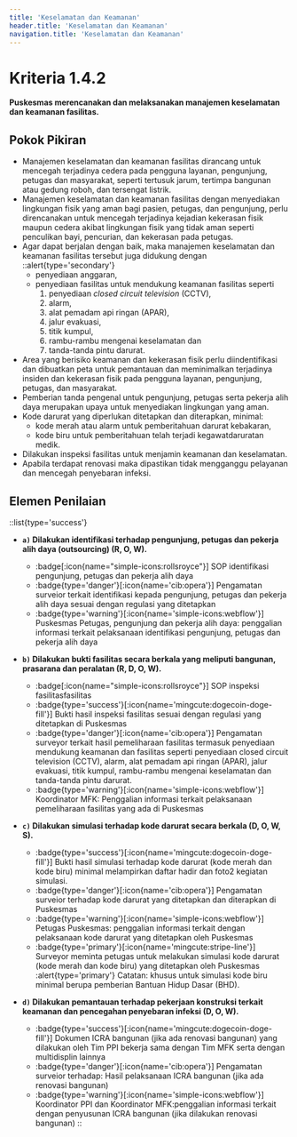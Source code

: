 ```yaml
---
title: 'Keselamatan dan Keamanan'
header.title: 'Keselamatan dan Keamanan'
navigation.title: 'Keselamatan dan Keamanan'
---
```

# Kriteria 1.4.2 
**Puskesmas merencanakan dan melaksanakan manajemen keselamatan dan keamanan fasilitas.** 

## Pokok Pikiran 

- Manajemen keselamatan dan keamanan fasilitas dirancang untuk mencegah terjadinya cedera pada pengguna layanan, pengunjung, petugas dan masyarakat, seperti tertusuk jarum,  tertimpa bangunan atau gedung roboh, dan tersengat listrik. 
- Manajemen keselamatan dan keamanan fasilitas dengan menyediakan lingkungan fisik yang aman bagi pasien, petugas, dan pengunjung, perlu direncanakan untuk mencegah terjadinya kejadian kekerasan fisik maupun cedera akibat lingkungan fisik yang tidak aman seperti penculikan bayi, pencurian, dan kekerasan pada petugas. 
- Agar dapat berjalan dengan baik, maka manajemen keselamatan dan keamanan fasilitas tersebut juga didukung dengan 
  ::alert{type='secondary'}
   - penyediaan anggaran, 
   - penyediaan fasilitas untuk mendukung keamanan fasilitas seperti 
     1. penyediaan *closed circuit television* (CCTV), 
     2. alarm, 
     3. alat pemadam api ringan (APAR), 
     1. jalur evakuasi, 
     1. titik kumpul, 
     1. rambu-rambu mengenai keselamatan dan 
     1. tanda-tanda pintu darurat. 
- Area yang berisiko keamanan dan kekerasan  fisik perlu diindentifikasi dan dibuatkan peta untuk pemantauan dan meminimalkan terjadinya insiden dan kekerasan fisik pada pengguna layanan, pengunjung, petugas, dan masyarakat. 
- Pemberian tanda pengenal untuk pengunjung, petugas serta pekerja alih daya merupakan upaya untuk menyediakan lingkungan yang aman. 
- Kode darurat yang diperlukan ditetapkan dan diterapkan, minimal: 
   - kode merah atau alarm untuk pemberitahuan darurat kebakaran, 
   - kode biru untuk pemberitahuan telah terjadi kegawatdaruratan medik. 
- Dilakukan inspeksi fasilitas untuk menjamin keamanan dan keselamatan. 
- Apabila terdapat renovasi maka dipastikan tidak mengganggu pelayanan dan mencegah penyebaran infeksi. 

## Elemen Penilaian 
::list{type='success'}
- **``a)`` Dilakukan identifikasi terhadap pengunjung, petugas dan pekerja alih daya (outsourcing) (R, O, W).** 
  - :badge[:icon{name="simple-icons:rollsroyce"}] SOP identifikasi pengunjung, petugas dan pekerja alih daya 
  - :badge{type='danger'}[:icon{name='cib:opera'}] Pengamatan surveior terkait identifikasi kepada pengunjung, petugas dan pekerja alih daya sesuai dengan regulasi yang ditetapkan 
  - :badge{type='warning'}[:icon{name='simple-icons:webflow'}] Puskesmas Petugas, pengunjung dan pekerja alih daya: penggalian informasi terkait pelaksanaan identifikasi pengunjung, petugas dan pekerja alih daya
- **``b)`` Dilakukan bukti fasilitas secara berkala yang meliputi bangunan, prasarana dan peralatan (R, D, O, W).** 
  - :badge[:icon{name="simple-icons:rollsroyce"}] SOP inspeksi fasilitasfasilitas 
  - :badge{type='success'}[:icon{name='mingcute:dogecoin-doge-fill'}] Bukti hasil inspeksi fasilitas sesuai dengan regulasi yang ditetapkan di Puskesmas 
  - :badge{type='danger'}[:icon{name='cib:opera'}] Pengamatan surveyor terkait hasil pemeliharaan fasilitas termasuk penyediaan mendukung keamanan dan fasilitas seperti penyediaan closed circuit television (CCTV), alarm, alat pemadam api ringan (APAR), jalur evakuasi, titik kumpul, rambu-rambu mengenai keselamatan dan tanda-tanda pintu darurat. 
  - :badge{type='warning'}[:icon{name='simple-icons:webflow'}] Koordinator MFK: Penggalian informasi terkait pelaksanaan pemeliharaan fasilitas yang ada di Puskesmas 
- **``c)`` Dilakukan simulasi terhadap kode darurat secara berkala (D, O, W, S).** 
  - :badge{type='success'}[:icon{name='mingcute:dogecoin-doge-fill'}] Bukti hasil simulasi terhadap kode darurat (kode merah dan kode biru) minimal melampirkan daftar hadir dan foto2 kegiatan simulasi. 
  - :badge{type='danger'}[:icon{name='cib:opera'}] Pengamatan surveior terhadap kode darurat yang ditetapkan dan diterapkan di Puskesmas 
  - :badge{type='warning'}[:icon{name='simple-icons:webflow'}] Petugas Puskesmas: penggalian informasi terkait dengan pelaksanaan kode darurat yang ditetapkan oleh Puskesmas 
  - :badge{type='primary'}[:icon{name='mingcute:stripe-line'}] Surveyor meminta petugas untuk melakukan simulasi kode darurat (kode merah dan kode biru) yang ditetapkan oleh Puskesmas 
    :alert{type='primary'}
      Catatan: 
      khusus untuk simulasi kode biru minimal berupa pemberian Bantuan Hidup Dasar (BHD). 

- **``d)`` Dilakukan pemantauan terhadap pekerjaan konstruksi terkait keamanan dan pencegahan penyebaran infeksi (D, O, W).** 
  - :badge{type='success'}[:icon{name='mingcute:dogecoin-doge-fill'}] Dokumen ICRA bangunan (jika ada renovasi bangunan) yang dilakukan oleh Tim PPI bekerja sama dengan Tim MFK serta dengan multidisplin lainnya 
  - :badge{type='danger'}[:icon{name='cib:opera'}] Pengamatan surveior terhadap: Hasil pelaksanaan ICRA bangunan (jika ada renovasi bangunan) 
  - :badge{type='warning'}[:icon{name='simple-icons:webflow'}] Koordinator PPI dan Koordinator MFK:penggalian informasi terkait dengan penyusunan ICRA bangunan (jika dilakukan renovasi bangunan) 
::